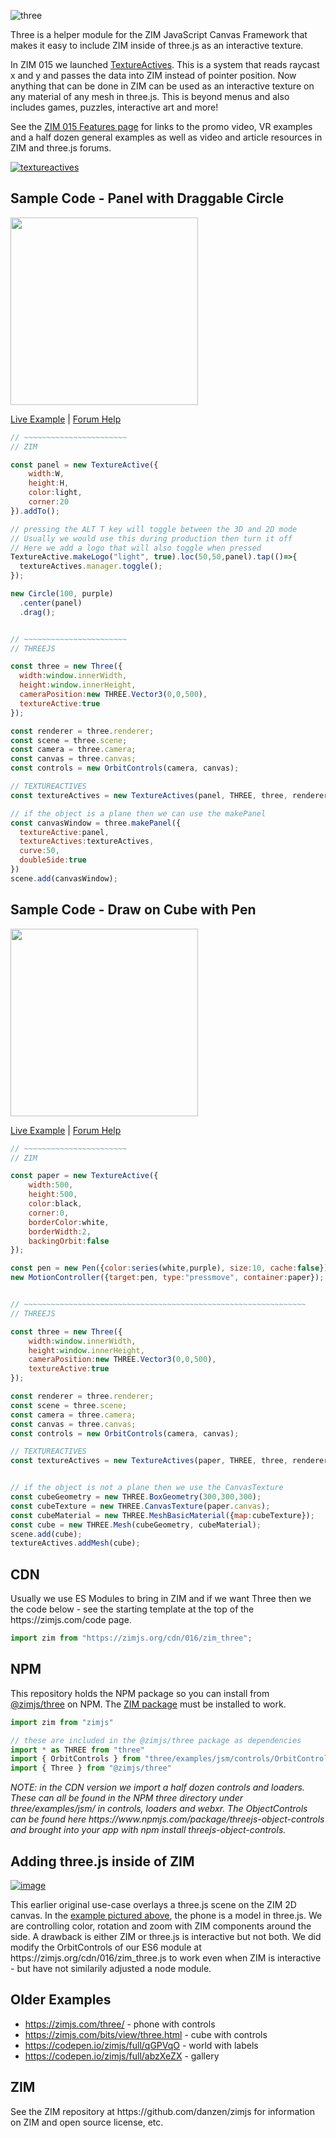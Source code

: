 ![three](https://github.com/danzen/zim-three/assets/380281/1256b99e-01a0-4870-8eff-ed8de22b7993)

<p>Three is a helper module for the ZIM JavaScript Canvas Framework that makes it easy to include ZIM inside of three.js as an interactive texture.</p>

<p>In ZIM 015 we launched <a href=https://zimjs.com/015>TextureActives</a>.  This is a system that reads raycast x and y and passes the data into ZIM instead of pointer position.  
Now anything that can be done in ZIM can be used as an interactive texture on any material of any mesh in three.js.  This is beyond menus and also includes games, puzzles, interactive art and more!
</p>
<p>See the <a href=https://zimjs.com/015>ZIM 015 Features page</a> for links to the promo video, VR examples and a half dozen general examples as well as video and article resources in ZIM and three.js forums.</p>


<a href=https://zimjs.com/015>![textureactives](https://github.com/danzen/zim-three/assets/380281/f28fc27f-538b-40aa-8375-6f0b8bc422a8)</a>

<h2>Sample Code - Panel with Draggable Circle</h2>

<img src="https://github.com/danzen/zim-three/assets/380281/096afaa4-17f2-43a6-9695-41cbe4cf735a" width=300>

<p><a href=https://zimjs.com/015/textureactive_simple.html>Live Example</a> | <a href=https://forum.zimjs.com/t/textureactives-zim-inside-three-js/237>Forum Help</a></p>

```JavaScript
// ~~~~~~~~~~~~~~~~~~~~~~~
// ZIM

const panel = new TextureActive({
    width:W,
    height:H,
    color:light,
    corner:20
}).addTo();

// pressing the ALT T key will toggle between the 3D and 2D mode
// Usually we would use this during production then turn it off
// Here we add a logo that will also toggle when pressed	
TextureActive.makeLogo("light", true).loc(50,50,panel).tap(()=>{
  textureActives.manager.toggle();
});

new Circle(100, purple)
  .center(panel)
  .drag();    


// ~~~~~~~~~~~~~~~~~~~~~~~
// THREEJS

const three = new Three({
  width:window.innerWidth, 
  height:window.innerHeight, 
  cameraPosition:new THREE.Vector3(0,0,500),
  textureActive:true
});

const renderer = three.renderer;
const scene = three.scene;
const camera = three.camera;
const canvas = three.canvas;
const controls = new OrbitControls(camera, canvas);

// TEXTUREACTIVES
const textureActives = new TextureActives(panel, THREE, three, renderer, scene, camera, controls);

// if the object is a plane then we can use the makePanel
const canvasWindow = three.makePanel({
  textureActive:panel, 
  textureActives:textureActives, 
  curve:50,
  doubleSide:true
})
scene.add(canvasWindow);   
```

<h2>Sample Code - Draw on Cube with Pen</h2>


<img src="https://github.com/danzen/zim-three/assets/380281/623548eb-f14a-49b2-a15b-36f292a1b075" width=300>

<p><a href=https://zimjs.com/015/textureactive_simple2.html>Live Example</a> | <a href=https://forum.zimjs.com/t/textureactives-zim-inside-three-js/237>Forum Help</a></p>

```JavaScript
// ~~~~~~~~~~~~~~~~~~~~~~~
// ZIM

const paper = new TextureActive({
	width:500,
	height:500,
	color:black,
	corner:0,
	borderColor:white,
	borderWidth:2,
	backingOrbit:false
});

const pen = new Pen({color:series(white,purple), size:10, cache:false}).center(paper);
new MotionController({target:pen, type:"pressmove", container:paper});


// ~~~~~~~~~~~~~~~~~~~~~~~~~~~~~~~~~~~~~~~~~~~~~~~~~~~~~~~~~~~~~~~
// THREEJS

const three = new Three({
	width:window.innerWidth, 
	height:window.innerHeight, 
	cameraPosition:new THREE.Vector3(0,0,500),
	textureActive:true
});

const renderer = three.renderer;
const scene = three.scene;
const camera = three.camera;
const canvas = three.canvas;
const controls = new OrbitControls(camera, canvas);

// TEXTUREACTIVES
const textureActives = new TextureActives(paper, THREE, three, renderer, scene, camera, controls);


// if the object is not a plane then we use the CanvasTexture
const cubeGeometry = new THREE.BoxGeometry(300,300,300);
const cubeTexture = new THREE.CanvasTexture(paper.canvas);
const cubeMaterial = new THREE.MeshBasicMaterial({map:cubeTexture});
const cube = new THREE.Mesh(cubeGeometry, cubeMaterial);           
scene.add(cube); 
textureActives.addMesh(cube);

```

<h2>CDN</h2>
<p>Usually we use ES Modules to bring in ZIM and if we want Three then we the code below - see the starting template at the top of the https://zimjs.com/code page.
</p>

```JavaScript
import zim from "https://zimjs.org/cdn/016/zim_three";
```

<h2>NPM</h2>
<p>This repository holds the NPM package so you can install from <a href=https://www.npmjs.com/package/@zimjs/three target=node>@zimjs/three</a> on NPM.  The <a href=https://www.npmjs.com/package/zimjs target=node>ZIM&nbsp;package</a> must be installed to work.</p>

```JavaScript
import zim from "zimjs"

// these are included in the @zimjs/three package as dependencies
import * as THREE from "three" 
import { OrbitControls } from "three/examples/jsm/controls/OrbitControls.js"
import { Three } from "@zimjs/three"
```

<p><em>NOTE: in the CDN version we import a half dozen controls and loaders.  These can all be found in the NPM three directory
under three/examples/jsm/ in controls, loaders and webxr.  The ObjectControls can be found here https://www.npmjs.com/package/threejs-object-controls and brought into your app with npm install threejs-object-controls.</em></p>


<h2>Adding three.js inside of ZIM</h2>

<a href=https://zimjs.com/three/>![image](https://github.com/danzen/zim-three/assets/380281/4419faec-84fd-4c9a-a79c-6aff1f671a48)</a>

<p>This earlier original use-case overlays a three.js scene on the ZIM 2D canvas.  In the <a href=https://zimjs.com/three/>example&nbsp;pictured&nbsp;above</a>, the phone is a model in three.js.  We are controlling color, rotation and zoom with ZIM components around the side.  A drawback is either ZIM or three.js is interactive but not both.  We did modify the OrbitControls of our ES6 module at https://zimjs.org/cdn/016/zim_three.js to work even when ZIM is interactive - but have not similarily adjusted a node module.</p>

<h2>Older Examples</h2>

- https://zimjs.com/three/ - phone with controls
- https://zimjs.com/bits/view/three.html - cube with controls
- https://codepen.io/zimjs/full/qGPVqO - world with labels
- https://codepen.io/zimjs/full/abzXeZX - gallery

<h2>ZIM</h2>
<p>See the ZIM repository at https://github.com/danzen/zimjs for information on ZIM and open source license, etc.</p>

    



